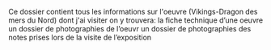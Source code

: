 Ce dossier contient tous les informations sur l'oeuvre (Vikings-Dragon des mers du Nord) dont j'ai visiter on y trouvera:
la fiche technique d’une oeuvre un dossier de photographies de l’oeuvr un dossier de photographies des notes prises lors de la visite de l’exposition
